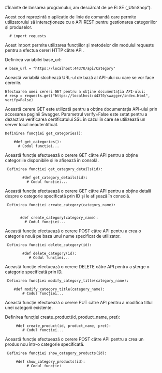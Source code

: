 #Înainte de lansarea programului, am descărcat de pe ELSE („UtmShop”).

   Acest cod reprezintă o aplicație de linie de comandă care permite utilizatorului să interacționeze cu o API REST pentru gestionarea categoriilor și produselor. 


      # import requests
   Acest import permite utilizarea funcțiilor și metodelor din modulul requests pentru a efectua cereri HTTP către API.


   Definirea variabilei base_url:

    # base_url = "https://localhost:44370/api/Category"
Această variabilă stochează URL-ul de bază al API-ului cu care se vor face cererile.


    Efectuarea unei cereri GET pentru a obține documentația API-ului:
    # resp = requests.get("https://localhost:44370/swagger/index.html", verify=False)
Această cerere GET este utilizată pentru a obține documentația API-ului prin accesarea paginii Swagger. Parametrul verify=False este setat pentru a dezactiva verificarea certificatului SSL în cazul în care se utilizează un server local neautentificat.


    Definirea funcției get_categories():
 
        #def get_categories():
          # Codul funcției...
Această funcție efectuează o cerere GET către API pentru a obține categoriile disponibile și le afișează în consolă.


     Definirea funcției get_category_details(id):

            #def get_category_details(id):
              # Codul funcției...
Această funcție efectuează o cerere GET către API pentru a obține detalii despre o categorie specificată prin ID și le afișează în consolă.

 
     Definirea funcției create_category(category_name):


           #def create_category(category_name):
             # Codul funcției...
Această funcție efectuează o cerere POST către API pentru a crea o categorie nouă pe baza unui nume specificat de utilizator.


     Definirea funcției delete_category(id):

            #def delete_category(id):
               # Codul funcției...
Această funcție efectuează o cerere DELETE către API pentru a șterge o categorie specificată prin ID.


     Definirea funcției modify_category_title(category_name):

        #def modify_category_title(category_name):
            # Codul funcției...
Această funcție efectuează o cerere PUT către API pentru a modifica titlul unei categorii existente.


   Definirea funcției create_product(id, product_name, pret):

         #def create_product(id, product_name, pret):
            # Codul funcției...
Această funcție efectuează o cerere POST către API pentru a crea un produs nou într-o categorie specificată.


     Definirea funcției show_category_products(id):

         #def show_category_products(id):
              # Codul funcției



